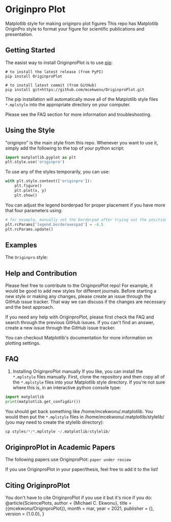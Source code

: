 # Originpro Plot
Matplotlib style for making originpro plot figures
This repo has Matplotlib OriginPro style to format your figure for scientific publications and presentation.

## Getting Started
The easist way to install OriginproPlot is to use [pip](https://pip.pypa.io/en/stable/): 
```
# to install the latest release (from PyPI) 
pip install OriginproPlot

# to install latest commit (from GitHub)
pip install git+https://github.com/mcekwonu/OriginproPlot.git
```

The pip installation will automatically move all of the Matplotlib style files ```*.mplstyle``` into the appropriate directory on your computer.

Please see the FAQ section for more information and troubleshooting.

## Using the Style
"originpro" is the main style from this repo. Whenever you want to use it, simply add the following to the top of your python script:
```python
import matplotlib.pyplot as plt
plt.style.use('originpro')
```
To use any of the styles temporarily, you can use:
```python
with plt.style.context(['originpro']):
    plt.figure()
    plt.plot(x, y)
    plt.show()
```

You can adjust the legend borderpad for proper placement if you have more that four parameters using:

```python
# for example, manually set the borderpad after trying out the position values and update the matplotlib parameters.
plt.rcParams['legend.borderaxespad'] = -4.5
plt.rcParams.update()
```
## Examples
The ```Originpro``` style:

## Help and Contribution
Please feel free to contribute to the OriginproPlot repo! For example, it would be good to add new styles for different journals. Before starting a new style or making any changes, please create an issue through the GitHub issue tracker. That way we can discuss if the changes are necessary and the best approach.

If you need any help with OriginproPlot, please first check the FAQ and search through the previous GitHub issues. If you can't find an answer, create a new issue through the GitHub issue tracker.

You can checkout Matplotlib's documentation for more information on plotting settings.

## FAQ
1. Installing OriginproPlot manually
If you like, you can install the ```*.mplstyle``` files manually. First, clone the repository and then copy all of the ```*.mplstyle``` files into your Matplotlib style directory. 
If you're not sure where this is, in an interactive python console type:
```python
import matplotlib
print(matplotlib.get_configdir())
```
You should get back something like /home/mcekwonu/.matplotlib. You would then put the ```*.mplstyle``` files in /home/mcekwonu/.matplotlib/stylelib/ (you may need to create the stylelib directory):
```python 
cp styles/*/*.mplstyle ~/.matplotlib/stylelib/
```
## OriginproPlot in Academic Papers
The following papers use OriginproPlot:
```paper under review ```

If you use OriginproPlot in your paper/thesis, feel free to add it to the list!

## Citing OriginproPlot
You don't have to cite OriginproPlot if you use it but it's nice if you do:
@article{SciencePlots,
  author       = {Michael C. Ekwonu},
  title        = {{mcekwonu/OriginproPlot}},
  month        = mar,
  year         = 2021,
  publisher    = {},
  version      = {1.0.0},
}

